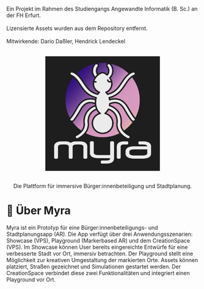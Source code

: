Ein Projekt im Rahmen des Studiengangs Angewandte Informatik (B. Sc.) an der FH Erfurt.<br><br>
Lizensierte Assets wurden aus dem Repository entfernt.<br><br>
Mitwirkende: Dario Daßler, Hendrick Lendeckel<br><br>

<div align="center">
    <img src="./vorn.png" align="center" width="300" alt="Project icon">
<br><br>

Die Plattform für immersive Bürger:innenbeteiligung und Stadtplanung.
</div>

# 🔎 Über Myra
Myra ist ein Prototyp für eine Bürger:innenbeteiligungs- und Stadtplanungsapp (AR).
Die App verfügt über drei Anwendungsszenarien: Showcase (VPS), Playground (Markerbased AR) und dem CreationSpace (VPS).
Im Showcase können User bereits eingereichte Entwürfe für eine verbesserte Stadt vor Ort, immersiv betrachten.
Der Playground stellt eine Möglichkeit zur kreativen Umgestaltung der markierten Orte. Assets können platziert, Straßen gezeichnet
und Simulationen gestartet werden. Der CreationSpace verbindet diese zwei Funktionalitäten und integriert einen Playground vor Ort.
